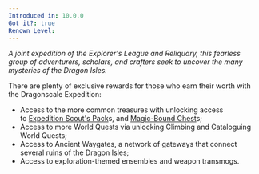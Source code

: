 ```yaml
---
Introduced in: 10.0.0
Got it?: true
Renown Level:
---
```

_A joint expedition of the Explorer's League and Reliquary, this fearless group of adventurers, scholars, and crafters seek to uncover the many mysteries of the Dragon Isles._

There are plenty of exclusive rewards for those who earn their worth with the Dragonscale Expedition:
- Access to the more common treasures with unlocking access to [Expedition Scout's Pack](https://www.wowhead.com/object=376587/expedition-scouts-pack)s, and [Magic-Bound Chest](https://www.wowhead.com/object=376426/magic-bound-chest)s;
- Access to more World Quests via unlocking Climbing and Cataloguing World Quests;
- Access to Ancient Waygates, a network of gateways that connect several ruins of the Dragon Isles;
- Access to exploration-themed ensembles and weapon transmogs.